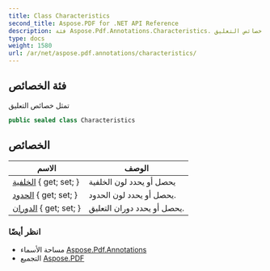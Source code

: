 ```yaml
---
title: Class Characteristics
second_title: Aspose.PDF for .NET API Reference
description: فئة Aspose.Pdf.Annotations.Characteristics. تمثل خصائص التعليق
type: docs
weight: 1580
url: /ar/net/aspose.pdf.annotations/characteristics/
---
```

## فئة الخصائص

تمثل خصائص التعليق

```csharp
public sealed class Characteristics
```

## الخصائص

| الاسم | الوصف |
| --- | --- |
| [الخلفية](../../aspose.pdf.annotations/characteristics/background/) { get; set; } | يحصل أو يحدد لون الخلفية |
| [الحدود](../../aspose.pdf.annotations/characteristics/border/) { get; set; } | يحصل أو يحدد لون الحدود. |
| [الدوران](../../aspose.pdf.annotations/characteristics/rotate/) { get; set; } | يحصل أو يحدد دوران التعليق. |

### انظر أيضًا

* مساحة الأسماء [Aspose.Pdf.Annotations](../../aspose.pdf.annotations/)
* التجميع [Aspose.PDF](../../)